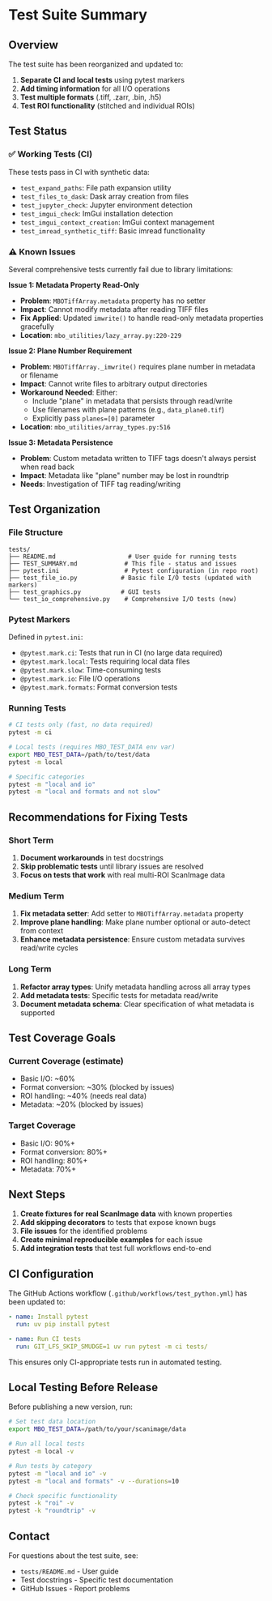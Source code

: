 # Test Suite Summary

## Overview

The test suite has been reorganized and updated to:

1. **Separate CI and local tests** using pytest markers
2. **Add timing information** for all I/O operations
3. **Test multiple formats** (.tiff, .zarr, .bin, .h5)
4. **Test ROI functionality** (stitched and individual ROIs)

## Test Status

### ✅ Working Tests (CI)

These tests pass in CI with synthetic data:

- `test_expand_paths`: File path expansion utility
- `test_files_to_dask`: Dask array creation from files
- `test_jupyter_check`: Jupyter environment detection
- `test_imgui_check`: ImGui installation detection
- `test_imgui_context_creation`: ImGui context management
- `test_imread_synthetic_tiff`: Basic imread functionality

### ⚠️  Known Issues

Several comprehensive tests currently fail due to library limitations:

**Issue 1: Metadata Property Read-Only**
- **Problem**: `MBOTiffArray.metadata` property has no setter
- **Impact**: Cannot modify metadata after reading TIFF files
- **Fix Applied**: Updated `imwrite()` to handle read-only metadata properties gracefully
- **Location**: `mbo_utilities/lazy_array.py:220-229`

**Issue 2: Plane Number Requirement**
- **Problem**: `MBOTiffArray._imwrite()` requires plane number in metadata or filename
- **Impact**: Cannot write files to arbitrary output directories
- **Workaround Needed**: Either:
  - Include "plane" in metadata that persists through read/write
  - Use filenames with plane patterns (e.g., `data_plane0.tif`)
  - Explicitly pass `planes=[0]` parameter
- **Location**: `mbo_utilities/array_types.py:516`

**Issue 3: Metadata Persistence**
- **Problem**: Custom metadata written to TIFF tags doesn't always persist when read back
- **Impact**: Metadata like "plane" number may be lost in roundtrip
- **Needs**: Investigation of TIFF tag reading/writing

## Test Organization

### File Structure

```
tests/
├── README.md                    # User guide for running tests
├── TEST_SUMMARY.md             # This file - status and issues
├── pytest.ini                  # Pytest configuration (in repo root)
├── test_file_io.py            # Basic file I/O tests (updated with markers)
├── test_graphics.py           # GUI tests
└── test_io_comprehensive.py    # Comprehensive I/O tests (new)
```

###  Pytest Markers

Defined in `pytest.ini`:

- `@pytest.mark.ci`: Tests that run in CI (no large data required)
- `@pytest.mark.local`: Tests requiring local data files
- `@pytest.mark.slow`: Time-consuming tests
- `@pytest.mark.io`: File I/O operations
- `@pytest.mark.formats`: Format conversion tests

### Running Tests

```bash
# CI tests only (fast, no data required)
pytest -m ci

# Local tests (requires MBO_TEST_DATA env var)
export MBO_TEST_DATA=/path/to/test/data
pytest -m local

# Specific categories
pytest -m "local and io"
pytest -m "local and formats and not slow"
```

## Recommendations for Fixing Tests

### Short Term
1. **Document workarounds** in test docstrings
2. **Skip problematic tests** until library issues are resolved
3. **Focus on tests that work** with real multi-ROI ScanImage data

### Medium Term
1. **Fix metadata setter**: Add setter to `MBOTiffArray.metadata` property
2. **Improve plane handling**: Make plane number optional or auto-detect from context
3. **Enhance metadata persistence**: Ensure custom metadata survives read/write cycles

### Long Term
1. **Refactor array types**: Unify metadata handling across all array types
2. **Add metadata tests**: Specific tests for metadata read/write
3. **Document metadata schema**: Clear specification of what metadata is supported

## Test Coverage Goals

### Current Coverage (estimate)
- Basic I/O: ~60%
- Format conversion: ~30% (blocked by issues)
- ROI handling: ~40% (needs real data)
- Metadata: ~20% (blocked by issues)

### Target Coverage
- Basic I/O: 90%+
- Format conversion: 80%+
- ROI handling: 80%+
- Metadata: 70%+

## Next Steps

1. **Create fixtures for real ScanImage data** with known properties
2. **Add skipping decorators** to tests that expose known bugs
3. **File issues** for the identified problems
4. **Create minimal reproducible examples** for each issue
5. **Add integration tests** that test full workflows end-to-end

## CI Configuration

The GitHub Actions workflow (`.github/workflows/test_python.yml`) has been updated to:

```yaml
- name: Install pytest
  run: uv pip install pytest

- name: Run CI tests
  run: GIT_LFS_SKIP_SMUDGE=1 uv run pytest -m ci tests/
```

This ensures only CI-appropriate tests run in automated testing.

## Local Testing Before Release

Before publishing a new version, run:

```bash
# Set test data location
export MBO_TEST_DATA=/path/to/your/scanimage/data

# Run all local tests
pytest -m local -v

# Run tests by category
pytest -m "local and io" -v
pytest -m "local and formats" -v --durations=10

# Check specific functionality
pytest -k "roi" -v
pytest -k "roundtrip" -v
```

## Contact

For questions about the test suite, see:
- `tests/README.md` - User guide
- Test docstrings - Specific test documentation
- GitHub Issues - Report problems
